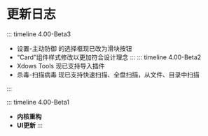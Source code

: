 # 更新日志
::: timeline 4.00-Beta3
- 设置-主动防御 的选择框现已改为滑块按钮
- “Card”组件样式修改以更加符合设计理念
:::
::: timeline 4.00-Beta2
- Xdows Tools 现已支持导入插件
- 杀毒-扫描病毒 现已支持快速扫描、全盘扫描，从文件、目录中扫描

:::

::: timeline 4.00-Beta1
- **内核重构**
- **UI更新**
:::
